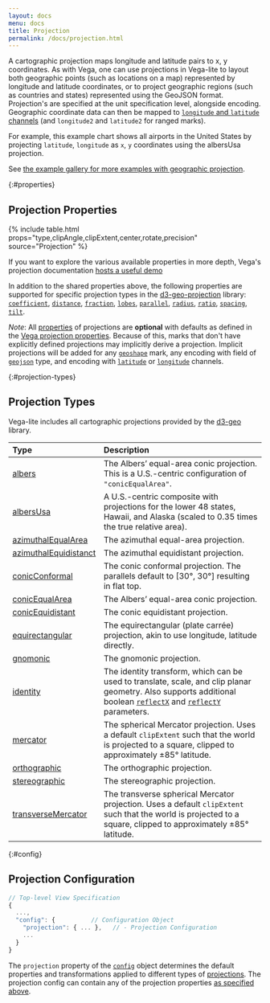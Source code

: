 ```yaml
---
layout: docs
menu: docs
title: Projection
permalink: /docs/projection.html
---
```


A cartographic projection maps longitude and latitude pairs to x, y coordinates. As with Vega, one can use projections in Vega-lite to layout both geographic points (such as locations on a map) represented by longitude and latitude coordinates, or to project geographic regions (such as countries and states) represented using the GeoJSON format. Projection's are specified at the unit specification level, alongside encoding. Geographic coordinate data can then be mapped to [`longitude` and `latitude` channels](encoding.html#geo) (and `longitude2` and `latitude2` for ranged marks).

For example, this example chart shows all airports in the United States by projecting `latitude`, `longitude` as `x`, `y` coordinates using the albersUsa projection.

<span class="vl-example" data-name="geo_point"></span>

See [the example gallery for more examples with geographic projection](../examples/#geographical-maps).

{:#properties}

## Projection Properties

{% include table.html props="type,clipAngle,clipExtent,center,rotate,precision" source="Projection" %}

If you want to explore the various available properties in more depth, Vega's projection documentation [hosts a useful demo](https://vega.github.io/vega/docs/projections/)

In addition to the shared properties above, the following properties are supported for specific projection types in the [d3-geo-projection](https://github.com/d3/d3-geo-projection) library: [`coefficient`](https://github.com/d3/d3-geo-projection#hammer_coefficient), [`distance`](https://github.com/d3/d3-geo-projection#satellite_distance), [`fraction`](https://github.com/d3/d3-geo-projection#bottomley_fraction), [`lobes`](https://github.com/d3/d3-geo-projection#berghaus_lobes), [`parallel`](https://github.com/d3/d3-geo-projection#armadillo_parallel), [`radius`](https://github.com/d3/d3-geo-projection#gingery_radius), [`ratio`](https://github.com/d3/d3-geo-projection#hill_ratio), [`spacing`](https://github.com/d3/d3-geo-projection#lagrange_spacing), [`tilt`](https://github.com/d3/d3-geo-projection#satellite_tilt).

_Note_: All [properties](#properties) of projections are **optional** with defaults as defined in the [Vega projection properties](https://vega.github.io/vega/docs/projections/#properties). Because of this, marks that don't have explicitly defined projections may implicitly derive a projection. Implicit projections will be added for any [`geoshape`](geoshape.html) mark, any encoding with field of [`geojson`](type.html#geojson) type, and encoding with [`latitude`](encoding.html#geo) or [`longitude`](encoding.html#geo) channels.

{:#projection-types}

## Projection Types

Vega-lite includes all cartographic projections provided by the [d3-geo](https://github.com/d3/d3-geo#) library.

| Type                                                                          | Description                                                                                                                                                         |
| :---------------------------------------------------------------------------- | :------------------------------------------------------------------------------------------------------------------------------------------------------------------ |
| [albers](https://github.com/d3/d3-geo#geoAlbers)                              | The Albers’ equal-area conic projection. This is a U.S.-centric configuration of `"conicEqualArea"`.                                                                |
| [albersUsa](https://github.com/d3/d3-geo#geoAlbersUsa)                        | A U.S.-centric composite with projections for the lower 48 states, Hawaii, and Alaska (scaled to 0.35 times the true relative area).                                |
| [azimuthalEqualArea](https://github.com/d3/d3-geo#geoAzimuthalEqualArea)      | The azimuthal equal-area projection.                                                                                                                                |
| [azimuthalEquidistanct](https://github.com/d3/d3-geo#geoAzimuthalEquidistant) | The azimuthal equidistant projection.                                                                                                                               |
| [conicConformal](https://github.com/d3/d3-geo#geoConicConformal)              | The conic conformal projection. The parallels default to [30&deg;, 30&deg;] resulting in flat top.                                                                  |
| [conicEqualArea](https://github.com/d3/d3-geo#geoConicEqualArea)              | The Albers’ equal-area conic projection.                                                                                                                            |
| [conicEquidistant](https://github.com/d3/d3-geo#geoConicEquidistant)          | The conic equidistant projection.                                                                                                                                   |
| [equirectangular](https://github.com/d3/d3-geo#geoEquirectangular)            | The equirectangular (plate carr&eacute;e) projection, akin to use longitude, latitude directly.                                                                     |
| [gnomonic](https://github.com/d3/d3-geo#geoGnomonic)                          | The gnomonic projection.                                                                                                                                            |
| [identity](https://github.com/d3/d3-geo#geoIdentity)                          | The identity transform, which can be used to translate, scale, and clip planar geometry. Also supports additional boolean [`reflectX`](https://github.com/d3/d3-geo#identity_reflectX) and [`reflectY`](https://github.com/d3/d3-geo#identity_reflectY) parameters. |
| [mercator](https://github.com/d3/d3-geo#geoMercator)                          | The spherical Mercator projection. Uses a default `clipExtent` such that the world is projected to a square, clipped to approximately ±85&deg; latitude.            |
| [orthographic](https://github.com/d3/d3-geo#geoOrthographic)                  | The orthographic projection.                                                                                                                                        |
| [stereographic](https://github.com/d3/d3-geo#geoStereographic)                | The stereographic projection.                                                                                                                                       |
| [transverseMercator](https://github.com/d3/d3-geo#geoTransverseMercator)      | The transverse spherical Mercator projection. Uses a default `clipExtent` such that the world is projected to a square, clipped to approximately ±85&deg; latitude. |

{:#config}

## Projection Configuration

```js
// Top-level View Specification
{
  ...,
  "config": {          // Configuration Object
    "projection": { ... },   // - Projection Configuration
    ...
  }
}
```

The `projection` property of the [`config`](config.html) object determines the default properties and transformations applied to different types of [projections](projection.html). The projection config can contain any of the projection properties [as specified above](#properties).
